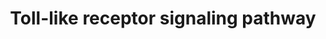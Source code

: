 ---
annotations:
- type: Pathway Ontology
  value: signaling pathway
- type: Pathway Ontology
  value: signaling pathway pertinent to development
- type: Pathway Ontology
  value: Toll-like receptor signaling pathway
authors:
- MaintBot
- MirellaKalafati
- Eweitz
description: ''
last-edited: 2021-06-03
organisms:
- Canis familiaris
redirect_from:
- /index.php/Pathway:WP1183
- /instance/WP1183
schema-jsonld:
- '@context': https://schema.org/
  '@id': https://wikipathways.github.io/pathways/WP1183.html
  '@type': Dataset
  creator:
    '@type': Organization
    name: WikiPathways
  description: ''
  keywords:
  - PIK3R2
  - TLR9
  - PIK3R3
  - IL1B
  - STAT1
  - IFNA16
  - IFNA7
  - IFNA10
  - IKBKE
  - MAPK1
  - IKBKB
  - MAP3K7
  - TOLLIP
  - MAPK12
  - IRF5
  - TLR7
  - TLR5
  - MAP3K8
  - PIK3CG
  - NFKB1
  - TICAM1
  - IFNA21
  - IRF3
  - IFNA2
  - CASP8
  - TLR2
  - IL6
  - PIK3CB
  - CHUK
  - IL12B
  - PIK3R5
  - RELA
  - JUN
  - IFNB1
  - AKT2
  - LBP
  - CXCL11
  - IRAK4
  - MAPK8
  - AKT3
  - RAC1
  - TLR3
  - CD86
  - FOS
  - MAP2K6
  - CD80
  - MAPK3
  - TLR8
  - TIRAP
  - MYD88
  - MAP2K7
  - MAP2K4
  - AKT1
  - CCL5
  - PIK3CA
  - MAP3K7IP1
  - TLR6
  - IRAK1
  - MAPK14
  - IFNA17
  - TBK1
  - CXCL10
  - IFNA4
  - IKBKG
  - IFNA6
  - LY96
  - FADD
  - TRAF3
  - PIK3CD
  - NFKBIA
  - MAP2K1
  - TNF
  - TLR1
  - TICAM2
  - IFNA14
  - TRAF6
  - MAPK9
  - PIK3R1
  - MAPK11
  - MAPK10
  - LOC480600
  - TLR4
  - IRF7
  - IFNAR2
  - IL12A
  - RIPK1
  - IFNA5
  - CD40
  - MAPK13
  - MAP3K7IP2
  - IFNA8
  - MAP2K2
  - CXCL9
  - IFNAR1
  - CD14
  - NFKB2
  - IL8
  - SPP1
  - CCL4
  - IFNA1
  - MAP2K3
  - IFNA13
  license: CC0
  name: Toll-like receptor signaling pathway
seo: CreativeWork
title: Toll-like receptor signaling pathway
wpid: WP1183
---